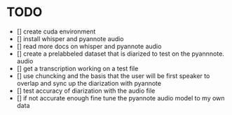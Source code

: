 # TODO

- [] create cuda environment
- [] install whisper and pyannote audio
- [] read more docs on whisper and pyannote audio
- [] create a prelabbeled dataset that is diarized to test on the pyannnote. audio
- [] get a transcription working on a test file
- [] use chuncking and the basis that the user will be first speaker to overlap and sync up the diarization with pyannote
- [] test accuracy of diarization with the audio file
- [] if not accurate enough fine tune the pyannote audio model to my own data
